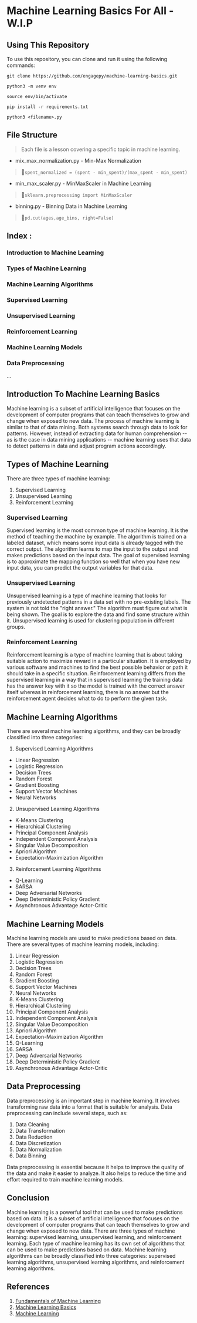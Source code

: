 # Machine Learning Basics For All - W.I.P

## Using This Repository

To use this repository, you can clone and run it using the following commands:

```bash\n
git clone https://github.com/engagepy/machine-learning-basics.git
```
```bash\n
python3 -m venv env
```
```bash\n
source env/bin/activate
```
```bash\n
pip install -r requirements.txt
```
```bash\n
python3 <filename>.py
```

## File Structure

> Each file is a lesson covering a specific topic in machine learning.

- mix_max_normalization.py - Min-Max Normalization 

> 🔑`spent_normalized = (spent - min_spent)/(max_spent - min_spent)`

- min_max_scaler.py - MinMaxScaler in Machine Learning 

> 🔑`sklearn.preprocessing import MinMaxScaler`

- binning.py - Binning Data in Machine Learning 

> 🔑`pd.cut(ages,age_bins, right=False)`



## Index :

### Introduction to Machine Learning

### Types of Machine Learning

### Machine Learning Algorithms

### Supervised Learning

### Unsupervised Learning

### Reinforcement Learning

### Machine Learning Models

### Data Preprocessing

...

## Introduction To Machine Learning Basics

Machine learning is a subset of artificial intelligence that focuses on the development of computer programs that can teach themselves to grow and change when exposed to new data. The process of machine learning is similar to that of data mining. Both systems search through data to look for patterns. However, instead of extracting data for human comprehension -- as is the case in data mining applications -- machine learning uses that data to detect patterns in data and adjust program actions accordingly.

## Types of Machine Learning

There are three types of machine learning:

1. Supervised Learning
2. Unsupervised Learning
3. Reinforcement Learning

### Supervised Learning

Supervised learning is the most common type of machine learning. It is the method of teaching the machine by example. The algorithm is trained on a labeled dataset, which means some input data is already tagged with the correct output. The algorithm learns to map the input to the output and makes predictions based on the input data. The goal of supervised learning is to approximate the mapping function so well that when you have new input data, you can predict the output variables for that data.

### Unsupervised Learning

Unsupervised learning is a type of machine learning that looks for previously undetected patterns in a data set with no pre-existing labels. The system is not told the "right answer." The algorithm must figure out what is being shown. The goal is to explore the data and find some structure within it. Unsupervised learning is used for clustering population in different groups.

### Reinforcement Learning

Reinforcement learning is a type of machine learning that is about taking suitable action to maximize reward in a particular situation. It is employed by various software and machines to find the best possible behavior or path it should take in a specific situation. Reinforcement learning differs from the supervised learning in a way that in supervised learning the training data has the answer key with it so the model is trained with the correct answer itself whereas in reinforcement learning, there is no answer but the reinforcement agent decides what to do to perform the given task.


## Machine Learning Algorithms

There are several machine learning algorithms, and they can be broadly classified into three categories:

1. Supervised Learning Algorithms

- Linear Regression
- Logistic Regression
- Decision Trees
- Random Forest
- Gradient Boosting
- Support Vector Machines
- Neural Networks

2. Unsupervised Learning Algorithms

- K-Means Clustering
- Hierarchical Clustering
- Principal Component Analysis
- Independent Component Analysis
- Singular Value Decomposition
- Apriori Algorithm
- Expectation-Maximization Algorithm

3. Reinforcement Learning Algorithms

- Q-Learning
- SARSA
- Deep Adversarial Networks
- Deep Deterministic Policy Gradient
- Asynchronous Advantage Actor-Critic

## Machine Learning Models

Machine learning models are used to make predictions based on data. There are several types of machine learning models, including:

1. Linear Regression
2. Logistic Regression
3. Decision Trees
4. Random Forest
5. Gradient Boosting
6. Support Vector Machines
7. Neural Networks
8. K-Means Clustering
9. Hierarchical Clustering
10. Principal Component Analysis
11. Independent Component Analysis
12. Singular Value Decomposition
13. Apriori Algorithm
14. Expectation-Maximization Algorithm
15. Q-Learning
16. SARSA
17. Deep Adversarial Networks
18. Deep Deterministic Policy Gradient
19. Asynchronous Advantage Actor-Critic

## Data Preprocessing

Data preprocessing is an important step in machine learning. It involves transforming raw data into a format that is suitable for analysis. Data preprocessing can include several steps, such as:

1. Data Cleaning
2. Data Transformation
3. Data Reduction
4. Data Discretization
5. Data Normalization
6. Data Binning

Data preprocessing is essential because it helps to improve the quality of the data and make it easier to analyze. It also helps to reduce the time and effort required to train machine learning models.


## Conclusion

Machine learning is a powerful tool that can be used to make predictions based on data. It is a subset of artificial intelligence that focuses on the development of computer programs that can teach themselves to grow and change when exposed to new data. There are three types of machine learning: supervised learning, unsupervised learning, and reinforcement learning. Each type of machine learning has its own set of algorithms that can be used to make predictions based on data. Machine learning algorithms can be broadly classified into three categories: supervised learning algorithms, unsupervised learning algorithms, and reinforcement learning algorithms.

## References

1. [Fundamentals of Machine Learning](https://codecademy.com) 
2. [Machine Learning Basics](https://www.geeksforgeeks.org/machine-learning-basics/)
3. [Machine Learning](https://en.wikipedia.org/wiki/Machine_learning) 


